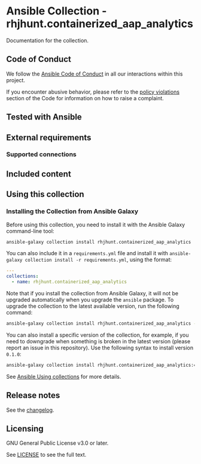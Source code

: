 # Ansible Collection - rhjhunt.containerized_aap_analytics

Documentation for the collection.

## Code of Conduct

We follow the [Ansible Code of Conduct](https://docs.ansible.com/ansible/devel/community/code_of_conduct.html) in all our interactions within this project.

If you encounter abusive behavior, please refer to the [policy violations](https://docs.ansible.com/ansible/devel/community/code_of_conduct.html#policy-violations) section of the Code for information on how to raise a complaint.

## Tested with Ansible

<!-- List the versions of Ansible the collection has been tested with. Must match what is in galaxy.yml. -->

## External requirements

<!-- List any external resources the collection depends on, for example minimum versions of an OS, libraries, or utilities. Do not list other Ansible collections here. -->

### Supported connections

<!-- Optional. If your collection supports only specific connection types (such as HTTPAPI, netconf, or others), list them here. -->

## Included content

<!-- Galaxy will eventually list the module docs within the UI, but until that is ready, you may need to either describe your plugins etc here, or point to an external docsite to cover that information. -->

## Using this collection

<!--Include some quick examples that cover the most common use cases for your collection content. It can include the following examples of installation and upgrade (change NAMESPACE.COLLECTION_NAME correspondingly):-->

### Installing the Collection from Ansible Galaxy

Before using this collection, you need to install it with the Ansible Galaxy command-line tool:

```bash
ansible-galaxy collection install rhjhunt.containerized_aap_analytics
```

You can also include it in a `requirements.yml` file and install it with `ansible-galaxy collection install -r requirements.yml`, using the format:

```yaml
---
collections:
  - name: rhjhunt.containerized_aap_analytics
```

Note that if you install the collection from Ansible Galaxy, it will not be upgraded automatically when you upgrade the `ansible` package. To upgrade the collection to the latest available version, run the following command:

```bash
ansible-galaxy collection install rhjhunt.containerized_aap_analytics --upgrade
```

You can also install a specific version of the collection, for example, if you need to downgrade when something is broken in the latest version (please report an issue in this repository). Use the following syntax to install version `0.1.0`:

```bash
ansible-galaxy collection install rhjhunt.containerized_aap_analytics:==0.1.0
```

See [Ansible Using collections](https://docs.ansible.com/ansible/devel/user_guide/collections_using.html) for more details.

## Release notes

See the [changelog](https://github.com/rhjhunt/containerized_aap_analytics/tree/main/CHANGELOG.rst).

## Licensing

GNU General Public License v3.0 or later.

See [LICENSE](https://www.gnu.org/licenses/gpl-3.0.txt) to see the full text.
